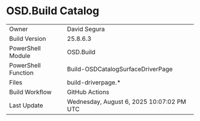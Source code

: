 ﻿# OSD.Build Catalog

| | |
|-|-|
| Owner | David Segura |
| Build Version | 25.8.6.3 |
| PowerShell Module | OSD.Build |
| PowerShell Function | Build-OSDCatalogSurfaceDriverPage |
| Files | build-driverpage.* |
| Build Workflow | GitHub Actions |
| Last Update | Wednesday, August 6, 2025 10:07:02 PM UTC |
